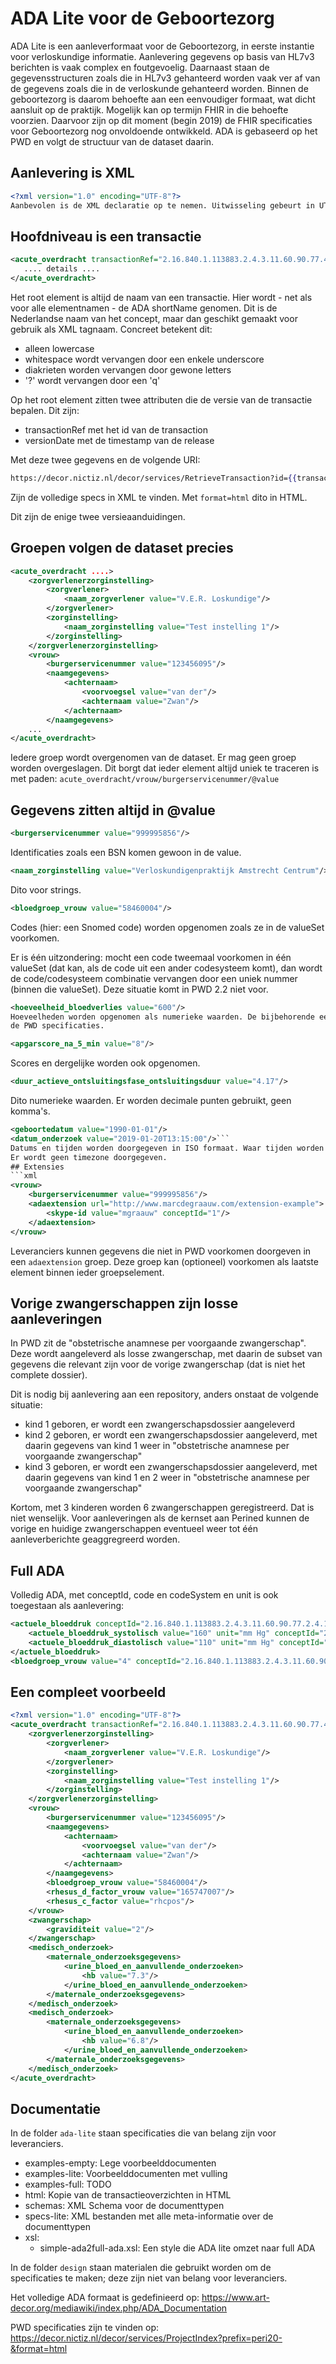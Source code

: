 # ADA Lite voor de Geboortezorg

ADA Lite is een aanleverformaat voor de Geboortezorg, in eerste instantie voor verloskundige informatie.
Aanlevering gegevens op basis van HL7v3 berichten is vaak complex en foutgevoelig. Daarnaast staan de 
gegevensstructuren zoals die in HL7v3 gehanteerd worden vaak ver af van de gegevens zoals 
die in de verloskunde gehanteerd worden. Binnen de geboortezorg is daarom behoefte aan een 
eenvoudiger formaat, wat dicht aansluit op de praktijk. Mogelijk kan op termijn FHIR in die behoefte voorzien.
Daarvoor zijn op dit moment (begin 2019) de FHIR specificaties voor Geboortezorg nog onvoldoende 
ontwikkeld. ADA is gebaseerd op het PWD en volgt de structuur van de dataset daarin.
## Aanlevering is XML
```xml
<?xml version="1.0" encoding="UTF-8"?>
Aanbevolen is de XML declaratie op te nemen. Uitwisseling gebeurt in UTF-8.
```
## Hoofdniveau is een transactie
```xml
<acute_overdracht transactionRef="2.16.840.1.113883.2.4.3.11.60.90.77.4.2301" versionDate="2018-11-09T12:31:45">
   .... details ....
</acute_overdracht>
```
Het root element is altijd de naam van een transactie. Hier wordt - net als voor alle elementnamen - 
de ADA shortName genomen. Dit is de Nederlandse naam van het concept, maar dan geschikt gemaakt voor
gebruik als XML tagnaam. Concreet betekent dit:

* alleen lowercase
* whitespace wordt vervangen door een enkele underscore
* diakrieten worden vervangen door gewone letters
* '?' wordt vervangen door een 'q'

Op het root element zitten twee attributen die de versie van de transactie bepalen. Dit zijn:

* transactionRef met het id van de transaction
* versionDate met de timestamp van de release

Met deze twee gegevens en de volgende URI:
``` mustache
https://decor.nictiz.nl/decor/services/RetrieveTransaction?id={{transactionRef}}&version={{versionDate}}&format=xml
```
Zijn de volledige specs in XML te vinden. Met `format=html` dito in HTML.

Dit zijn de enige twee versieaanduidingen.

## Groepen volgen de dataset precies
```xml
<acute_overdracht ....>
    <zorgverlenerzorginstelling>
        <zorgverlener>
            <naam_zorgverlener value="V.E.R. Loskundige"/>
        </zorgverlener>
        <zorginstelling>
            <naam_zorginstelling value="Test instelling 1"/>
        </zorginstelling>
    </zorgverlenerzorginstelling>
    <vrouw>
        <burgerservicenummer value="123456095"/>
        <naamgegevens>
            <achternaam>
                <voorvoegsel value="van der"/>
                <achternaam value="Zwan"/>
            </achternaam>
        </naamgegevens>
    ...            
</acute_overdracht>
```
Iedere groep wordt overgenomen van de dataset. Er mag geen groep worden overgeslagen. Dit borgt dat ieder element 
altijd uniek te traceren is met paden: `acute_overdracht/vrouw/burgerservicenummer/@value`
## Gegevens zitten altijd in @value
```xml
<burgerservicenummer value="999995856"/>
```
Identificaties zoals een BSN komen gewoon in de value.
```xml
<naam_zorginstelling value="Verloskundigenpraktijk Amstrecht Centrum"/>
```
Dito voor strings.
```xml
<bloedgroep_vrouw value="58460004"/>
```
Codes (hier: een Snomed code) worden opgenomen zoals ze in de valueSet voorkomen.

Er is één uitzondering: mocht een code tweemaal voorkomen in één valueSet (dat kan, als
de code uit een ander codesysteem komt), dan wordt de code/codesysteem combinatie vervangen 
door een uniek nummer (binnen die valueSet). Deze situatie komt in PWD 2.2 niet voor.
```xml
<hoeveelheid_bloedverlies value="600"/>
Hoeveelheden worden opgenomen als numerieke waarden. De bijbehorende eenheid is terug te vinden in 
de PWD specificaties.
```
```xml
<apgarscore_na_5_min value="8"/>
```
Scores en dergelijke worden ook opgenomen.
```xml
<duur_actieve_ontsluitingsfase_ontsluitingsduur value="4.17"/>
```
Dito numerieke waarden. Er worden decimale punten gebruikt, geen komma's.
```xml
<geboortedatum value="1990-01-01"/>
<datum_onderzoek value="2019-01-20T13:15:00"/>```
Datums en tijden worden doorgegeven in ISO formaat. Waar tijden worden doorgegeven, wordt de separator 'T' gebruikt.
Er wordt geen timezone doorgegeven.
## Extensies
```xml
<vrouw>
    <burgerservicenummer value="999995856"/>
    <adaextension url="http://www.marcdegraauw.com/extension-example">
        <skype-id value="mgraauw" conceptId="1"/>
    </adaextension>
</vrouw>
```
Leveranciers kunnen gegevens die niet in PWD voorkomen doorgeven in een `adaextension` groep. Deze groep kan (optioneel) voorkomen
als laatste element binnen ieder groepselement.
## Vorige zwangerschappen zijn losse aanleveringen
In PWD zit de "obstetrische anamnese per voorgaande zwangerschap". Deze wordt aangeleverd
als losse zwangerschap, met daarin de subset van gegevens die relevant zijn voor de vorige zwangerschap (dat 
is niet het complete dossier).

Dit is nodig bij aanlevering aan een repository, anders onstaat de volgende situatie:

* kind 1 geboren, er wordt een zwangerschapsdossier aangeleverd
* kind 2 geboren, er wordt een zwangerschapsdossier aangeleverd, met daarin gegevens van kind 1 weer in "obstetrische anamnese per voorgaande zwangerschap" 
* kind 3 geboren, er wordt een zwangerschapsdossier aangeleverd, met daarin gegevens van kind 1 en 2 weer in "obstetrische anamnese per voorgaande zwangerschap"

Kortom, met 3 kinderen worden 6 zwangerschappen geregistreerd. Dat is niet wenselijk. Voor aanleveringen
als de kernset aan Perined kunnen de vorige en huidige zwangerschappen eventueel weer tot één aanleverberichte geaggregreerd worden.
## Full ADA

Volledig ADA, met conceptId, code en codeSystem en unit is ook toegestaan als aanlevering:
```xml
<actuele_bloeddruk conceptId="2.16.840.1.113883.2.4.3.11.60.90.77.2.4.10807">
    <actuele_bloeddruk_systolisch value="160" unit="mm Hg" conceptId="2.16.840.1.113883.2.4.3.11.60.90.77.2.4.10808"/>
    <actuele_bloeddruk_diastolisch value="110" unit="mm Hg" conceptId="2.16.840.1.113883.2.4.3.11.60.90.77.2.4.10809"/>
</actuele_bloeddruk>
<bloedgroep_vrouw value="4" conceptId="2.16.840.1.113883.2.4.3.11.60.90.77.2.4.10810" code="58460004" codeSystem="2.16.840.1.113883.6.96" displayName="Blood group O (finding)"/>
```        
## Een compleet voorbeeld
```xml
<?xml version="1.0" encoding="UTF-8"?>
<acute_overdracht transactionRef="2.16.840.1.113883.2.4.3.11.60.90.77.4.2301" versionDate="2018-11-09T12:31:45">
    <zorgverlenerzorginstelling>
        <zorgverlener>
            <naam_zorgverlener value="V.E.R. Loskundige"/>
        </zorgverlener>
        <zorginstelling>
            <naam_zorginstelling value="Test instelling 1"/>
        </zorginstelling>
    </zorgverlenerzorginstelling>
    <vrouw>
        <burgerservicenummer value="123456095"/>
        <naamgegevens>
            <achternaam>
                <voorvoegsel value="van der"/>
                <achternaam value="Zwan"/>
            </achternaam>
        </naamgegevens>
        <bloedgroep_vrouw value="58460004"/>
        <rhesus_d_factor_vrouw value="165747007"/>
        <rhesus_c_factor value="rhcpos"/>
    </vrouw>
    <zwangerschap>
        <graviditeit value="2"/>
    </zwangerschap>
    <medisch_onderzoek>
        <maternale_onderzoeksgegevens>
            <urine_bloed_en_aanvullende_onderzoeken>
                <hb value="7.3"/>
            </urine_bloed_en_aanvullende_onderzoeken>
        </maternale_onderzoeksgegevens>
    </medisch_onderzoek>
    <medisch_onderzoek>
        <maternale_onderzoeksgegevens>
            <urine_bloed_en_aanvullende_onderzoeken>
                <hb value="6.8"/>
            </urine_bloed_en_aanvullende_onderzoeken>
        </maternale_onderzoeksgegevens>
    </medisch_onderzoek>
</acute_overdracht>
```

## Documentatie
In de folder `ada-lite` staan specificaties die van belang zijn voor leveranciers. 

* examples-empty: Lege voorbeelddocumenten
* examples-lite: Voorbeelddocumenten met vulling
* examples-full: TODO
* html: Kopie van de transactieoverzichten in HTML
* schemas: XML Schema voor de documenttypen
* specs-lite: XML bestanden met alle meta-informatie over de documenttypen
* xsl: 
    * simple-ada2full-ada.xsl: Een style die ADA lite omzet naar full ADA

In de folder `design` staan materialen die gebruikt worden om de specificaties te maken; deze
zijn niet van belang voor leveranciers.

Het volledige ADA formaat is gedefinieerd op: https://www.art-decor.org/mediawiki/index.php/ADA_Documentation

PWD specificaties zijn te vinden op: https://decor.nictiz.nl/decor/services/ProjectIndex?prefix=peri20-&format=html
